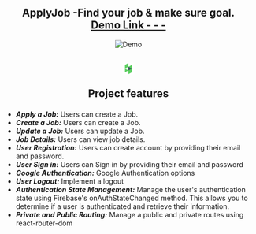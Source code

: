 <h2 align="center">
  ApplyJob -Find your job & make sure goal.<br/>
  <a href="https://applyjob-5f904.web.app/" target="_blank">Demo Link - - -</a>
</h2>
<div align="center">
  <img alt="Demo" src="https://i.ibb.co/tsQFSPL/Screenshot-2023-11-08-204941.png" />

</div>

<h2 align="center">
 <img alt="Demo" src="./src/assets/logo.svg" style="width:24px" />
 <p> Project features </p>
</h2>

- **_Apply a Job:_** Users can create a Job.
- **_Create a Job:_** Users can create a Job.
- **_Update a Job:_** Users can update a Job.
- **_Job Details:_** Users can view job details.
- **_User Registration:_** Users can create account by providing their email and password.
- **_User Sign in:_** Users can Sign in by providing their email and password
- **_Google Authentication:_** Google Authentication options
- **_User Logout:_** Implement a logout
- **_Authentication State Management:_** Manage the user's authentication state using Firebase's onAuthStateChanged method. This allows you to determine if a user is authenticated and retrieve their information.
- **_Private and Public Routing:_** Manage a public and private routes using react-router-dom
